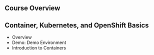 ## Course Overview
## Container, Kubernetes, and OpenShift Basics
  - Overview
  - Demo: Demo Environment
  - Introduction to Containers